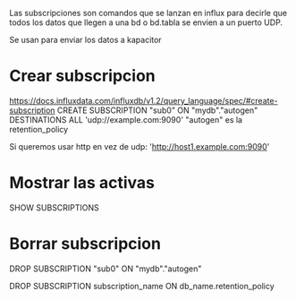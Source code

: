 Las subscripciones son comandos que se lanzan en influx para decirle que todos los datos que llegen a una bd o bd.tabla se envien a un puerto UDP.

Se usan para enviar los datos a kapacitor


# Crear subscripcion
https://docs.influxdata.com/influxdb/v1.2/query_language/spec/#create-subscription
CREATE SUBSCRIPTION "sub0" ON "mydb"."autogen" DESTINATIONS ALL 'udp://example.com:9090'
  "autogen" es la retention_policy

Si queremos usar http en vez de udp:
'http://host1.example.com:9090'


# Mostrar las activas
SHOW SUBSCRIPTIONS


# Borrar subscripcion
DROP SUBSCRIPTION "sub0" ON "mydb"."autogen"

DROP SUBSCRIPTION subscription_name ON db_name.retention_policy

